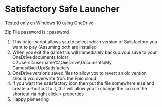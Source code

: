 # Satisfactory Safe Launcher

Tested only on Windows 10 using OneDrive

Zip File password is : password

1. This batch script allows you to select which version of Satisfactory you want to play (Assuming both are installed)
2. When you exit the game this will immediately backup your save to your OneDrive documents folder:
    C:\Users\%username%\OneDrive\Documents\My Games\BackUp\Satisfactory
3. OneDrive versions saved files to allow you to revert an old version should you overwrite from the Epic cloud
4. If you want the satisfactory icon then put the file somewhere else and create a shortcut to it, this will allow you to change the icon on the shortcut via right click > properties
4. Happy pioneering
